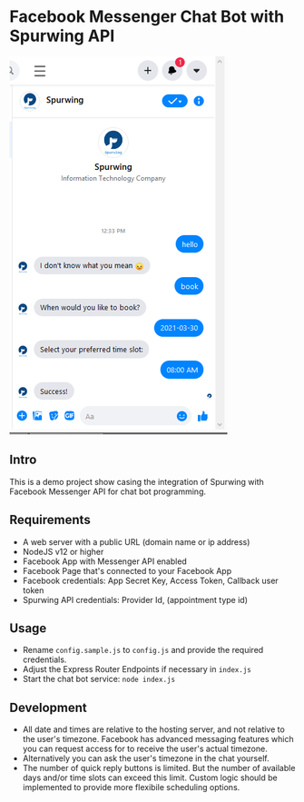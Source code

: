 # Facebook Messenger Chat Bot with Spurwing API

![Simple Appointment Scheduling Demo for Facebook Messenger Chat Bots](assets/fbchat.png)

## Intro
This is a demo project show casing the integration of Spurwing with Facebook Messenger API for chat bot programming.

## Requirements
- A web server with a public URL (domain name or ip address)
- NodeJS v12 or higher
- Facebook App with Messenger API enabled
- Facebook Page that's connected to your Facebook App
- Facebook credentials: App Secret Key, Access Token, Callback user token
- Spurwing API credentials: Provider Id, (appointment type id)

## Usage
- Rename `config.sample.js` to `config.js` and provide the required credentials.
- Adjust the Express Router Endpoints if necessary in `index.js`
- Start the chat bot service: `node index.js`

## Development
- All date and times are relative to the hosting server, and not relative to the user's timezone. Facebook has advanced messaging features which you can request access for to receive the user's actual timezone.
- Alternatively you can ask the user's timezone in the chat yourself.
- The number of quick reply buttons is limited. But the number of available days and/or time slots can exceed this limit. Custom logic should be implemented to provide more flexibile scheduling options.

